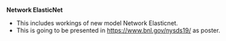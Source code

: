 **Network ElasticNet**

- This includes workings of new model Network Elasticnet. 
- This is going to be presented in https://www.bnl.gov/nysds19/ as poster.

